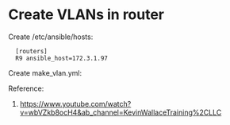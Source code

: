 # Create VLANs in router

Create /etc/ansible/hosts:
      
      [routers]
      R9 ansible_host=172.3.1.97

Create make_vlan.yml:
      
      
      
Reference: 
1. https://www.youtube.com/watch?v=wbVZkb8ocH4&ab_channel=KevinWallaceTraining%2CLLC
  
 
